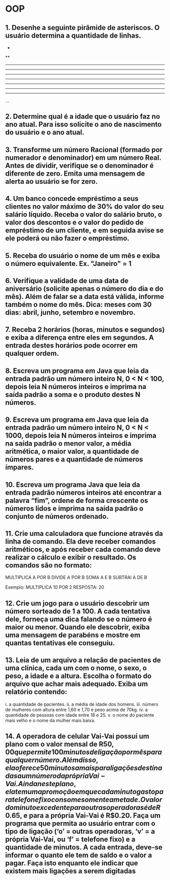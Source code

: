 # OOP

## 1. Desenhe a seguinte pirâmide de asteriscos. O usuário determina a quantidade de linhas.
*
**
***
****
*****
******
*******
********
*********
…

## 2. Determine qual é a idade que o usuário faz no ano atual. Para isso solicite o ano de nascimento do usuário e o ano atual.

## 3. Transforme um número Racional (formado por numerador e denominador) em um número Real. Antes de dividir, verifique se o denominador é diferente de zero. Emita uma mensagem de alerta ao usuário se for zero.

## 4. Um banco concede empréstimo a seus clientes no valor máximo de 30% do valor do seu salário líquido. Receba o valor do salário bruto, o valor dos descontos e o valor do pedido de empréstimo de um cliente, e em seguida avise se ele poderá ou não fazer o empréstimo.

## 5. Receba do usuário o nome de um mês e exiba o número equivalente. Ex. "Janeiro" = 1

## 6. Verifique a validade de uma data de aniversário (solicite apenas o número do dia e do mês). Além de falar se a data está válida, informe também o nome do mês. Dica: meses com 30 dias: abril, junho, setembro e novembro.

## 7. Receba 2 horários (horas, minutos e segundos) e exiba a diferença entre eles em segundos. A entrada destes horários pode ocorrer em qualquer ordem.

## 8. Escreva um programa em Java que leia da entrada padrão um número inteiro N, 0 < N < 100, depois leia N números inteiros e imprima na saída padrão a soma e o produto destes N números.

## 9. Escreva um programa em Java que leia da entrada padrão um número inteiro N, 0 < N < 1000, depois leia N números inteiros e imprima na saída padrão o menor valor, a média aritmética, o maior valor, a quantidade de números pares e a quantidade de números ímpares.

## 10. Escreva um programa Java que leia da entrada padrão números inteiros até encontrar a palavra “fim”, ordene de forma crescente os números lidos e imprima na saída padrão o conjunto de números ordenado.

## 11. Crie uma calculadora que funcione através da linha de comando. Ela deve receber comandos aritméticos, e após receber cada comando deve realizar o cálculo e exibir o resultado. Os comandos são no formato:

MULTIPLICA A POR B
DIVIDE A POR B
SOMA A E B
SUBTRAI A DE B

Exemplo:
MULTIPLICA 10 POR 2
RESPOSTA: 20

## 12. Crie um jogo para o usuário descobrir um número sorteado de 1 a 100. A cada tentativa dele, forneça uma dica falando se o número é maior ou menor. Quando ele descobrir, exiba uma mensagem de parabéns e mostre em quantas tentativas ele conseguiu.

## 13. Leia de um arquivo a relação de pacientes de uma clínica, cada um com o nome, o sexo, o peso, a idade e a altura. Escolha o formato do arquivo que achar mais adequado. Exiba um relatório contendo:

i. a quantidade de pacientes.
ii. a média de idade dos homens.
iii. número de mulheres com altura entre 1,60 e 1,70 e peso acima de 70kg.
iv. a quantidade de pessoas com idade entre 18 e 25.
v. o nome do paciente mais velho e o nome da mulher mais baixa.

## 14. A operadora de celular Vai-Vai possui um plano com o valor mensal de R$50,00 que permite 100 minutos de ligação por mês para qualquer número. Além disso, ela oferece 50 minutos a mais para ligações destinadas a um número da própria Vai-Vai. Ainda neste plano, ela tem uma promoção em que cada minuto gasto para telefone fixo consome somente a metade. O valor do minuto excedente para outras operadoras é de R$0.65, e para a própria Vai-Vai é R$0.20. Faça um programa que permita ao usuário entrar com o tipo de ligação (‘o’ = outras operadoras, ‘v’ = a própria Vai-Vai, ou ‘f’ = telefone fixo) e a quantidade de minutos. A cada entrada, deve-se informar o quanto ele tem de saldo e o valor a pagar. Faça isto enquanto ele indicar que existem mais ligações a serem digitadas
